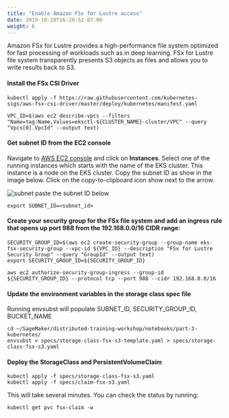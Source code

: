 ```yaml
---
title: "Enable Amazon FSx for Lustre access"
date: 2019-10-28T16:20:52-07:00
weight: 6
---
```


Amazon FSx for Lustre provides a high-performance file system optimized for fast processing of workloads such as in deep learning. FSx for Lustre file system transparently presents S3 objects as files and allows you to write results back to S3.

#### Install the FSx CSI Driver
```
kubectl apply -f https://raw.githubusercontent.com/kubernetes-sigs/aws-fsx-csi-driver/master/deploy/kubernetes/manifest.yaml
```


```
VPC_ID=$(aws ec2 describe-vpcs --filters "Name=tag:Name,Values=eksctl-${CLUSTER_NAME}-cluster/VPC" --query "Vpcs[0].VpcId" --output text)
```

#### Get subnet ID from the EC2 console
Navigate to [AWS EC2 console](https://console.aws.amazon.com/ec2/v2/home) and click on **Instances**.
Select one of the running instances which starts with the name of the EKS cluster. This instance is a node on the EKS cluster.
Copy the subnet ID as show in the image below. Click on the copy-to-clipboard icon show next to the arrow.

![subnet](/images/eks/subnet_image.png)
paste the subnet ID below
```
export SUBNET_ID=<subnet_id>
```

#### Create your security group for the FSx file system and add an ingress rule that opens up port 988 from the 192.168.0.0/16 CIDR range:
```
SECURITY_GROUP_ID=$(aws ec2 create-security-group --group-name eks-fsx-security-group --vpc-id ${VPC_ID} --description "FSx for Lustre Security Group" --query "GroupId" --output text)
export SECURITY_GROUP_ID=${SECURITY_GROUP_ID}

aws ec2 authorize-security-group-ingress --group-id ${SECURITY_GROUP_ID} --protocol tcp --port 988 --cidr 192.168.0.0/16
```

#### Update the environment variables in the storage class spec file
Running envsubst will populate SUBNET_ID, SECURITY_GROUP_ID, BUCKET_NAME
```
cd ~/SageMaker/distributed-training-workshop/notebooks/part-3-kubernetes/
envsubst < specs/storage-class-fsx-s3-template.yaml > specs/storage-class-fsx-s3.yaml
```

#### Deploy the StorageClass and PersistentVolumeClaim
```
kubectl apply -f specs/storage-class-fsx-s3.yaml
kubectl apply -f specs/claim-fsx-s3.yaml
```

This will take several minutes. You can check the status by running:

```
kubectl get pvc fsx-claim -w
```
